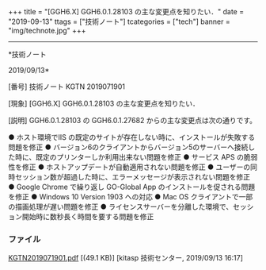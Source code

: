 ﻿+++
title = "[GGH6.X] GGH6.0.1.28103 の主な変更点を知りたい．"
date = "2019-09-13"
ttags = ["技術ノート"]
tcategories = ["tech"]
banner = "img/technote.jpg"
+++

-----------------------------------------------------------------------------------------------------------------------------

*技術ノート

2019/09/13*


[番号]
技術ノート KGTN 2019071901

[現象]
[GGH6.X] GGH6.0.1.28103 の主な変更点を知りたい．

[説明]
GGH6.0.1.28103 の GGH6.0.1.27682 からの主な変更点は次の通りです。

● ホスト環境でIIS
の既定のサイトが存在しない時に、インストールが失敗する問題を修正
●
バージョン6のクライアントからバージョン5のサーバーへ接続した時に、既定のプリンターしか利用出来ない問題を修正
● サービス APS の脆弱性を修正
● ホストアップデートが自動適用されない問題を修正
●
ユーザーの同時セッション数が超過した時に、エラーメッセージが表示されない問題を修正
● Google Chrome で繰り返し GO-Global App
のインストールを促される問題を修正
● Windows 10 Version 1903 への対応
● Mac OS クライアントで一部の描画処理が遅い問題を修正
●
ライセンスサーバーを分離した環境で、セッション開始時に数秒長く時間を要する問題を修正


### ファイル

 
 


[KGTN2019071901.pdf](http://techreport.kitasp.net/attachments/download/4339/KGTN2019071901.pdf)
 [(49.1 KB)] [kitasp 技術センター, 2019/09/13
16:17]


 


 

